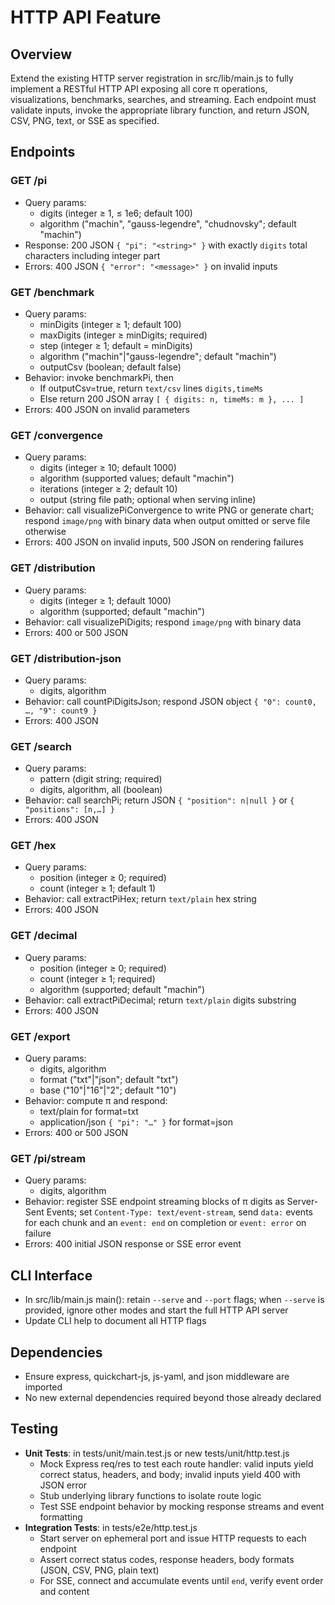 # HTTP API Feature

## Overview
Extend the existing HTTP server registration in src/lib/main.js to fully implement a RESTful HTTP API exposing all core π operations, visualizations, benchmarks, searches, and streaming.  Each endpoint must validate inputs, invoke the appropriate library function, and return JSON, CSV, PNG, text, or SSE as specified.

## Endpoints

### GET /pi
- Query params:
  - digits (integer ≥ 1, ≤ 1e6; default 100)  
  - algorithm ("machin", "gauss-legendre", "chudnovsky"; default "machin")
- Response: 200 JSON `{ "pi": "<string>" }` with exactly `digits` total characters including integer part
- Errors: 400 JSON `{ "error": "<message>" }` on invalid inputs

### GET /benchmark
- Query params:
  - minDigits (integer ≥ 1; default 100)  
  - maxDigits (integer ≥ minDigits; required)  
  - step (integer ≥ 1; default = minDigits)  
  - algorithm ("machin"|"gauss-legendre"; default "machin")  
  - outputCsv (boolean; default false)
- Behavior: invoke benchmarkPi, then
  - If outputCsv=true, return `text/csv` lines `digits,timeMs`
  - Else return 200 JSON array `[ { digits: n, timeMs: m }, ... ]`
- Errors: 400 JSON on invalid parameters

### GET /convergence
- Query params:
  - digits (integer ≥ 10; default 1000)  
  - algorithm (supported values; default "machin")  
  - iterations (integer ≥ 2; default 10)  
  - output (string file path; optional when serving inline)
- Behavior: call visualizePiConvergence to write PNG or generate chart; respond `image/png` with binary data when output omitted or serve file otherwise
- Errors: 400 JSON on invalid inputs, 500 JSON on rendering failures

### GET /distribution
- Query params:
  - digits (integer ≥ 1; default 1000)  
  - algorithm (supported; default "machin")
- Behavior: call visualizePiDigits; respond `image/png` with binary data
- Errors: 400 or 500 JSON

### GET /distribution-json
- Query params:
  - digits, algorithm
- Behavior: call countPiDigitsJson; respond JSON object `{ "0": count0, …, "9": count9 }`
- Errors: 400 JSON

### GET /search
- Query params:
  - pattern (digit string; required)  
  - digits, algorithm, all (boolean)
- Behavior: call searchPi; return JSON `{ "position": n|null }` or `{ "positions": [n,…] }`
- Errors: 400 JSON

### GET /hex
- Query params:
  - position (integer ≥ 0; required)  
  - count (integer ≥ 1; default 1)
- Behavior: call extractPiHex; return `text/plain` hex string
- Errors: 400 JSON

### GET /decimal
- Query params:
  - position (integer ≥ 0; required)  
  - count (integer ≥ 1; required)  
  - algorithm (supported; default "machin")
- Behavior: call extractPiDecimal; return `text/plain` digits substring
- Errors: 400 JSON

### GET /export
- Query params:
  - digits, algorithm  
  - format ("txt"|"json"; default "txt")  
  - base ("10"|"16"|"2"; default "10")
- Behavior: compute π and respond:
  - text/plain for format=txt
  - application/json `{ "pi": "…" }` for format=json
- Errors: 400 or 500 JSON

### GET /pi/stream
- Query params:
  - digits, algorithm
- Behavior: register SSE endpoint streaming blocks of π digits as Server-Sent Events; set `Content-Type: text/event-stream`, send `data:` events for each chunk and an `event: end` on completion or `event: error` on failure
- Errors: 400 initial JSON response or SSE error event

## CLI Interface
- In src/lib/main.js main(): retain `--serve` and `--port` flags; when `--serve` is provided, ignore other modes and start the full HTTP API server
- Update CLI help to document all HTTP flags

## Dependencies
- Ensure express, quickchart-js, js-yaml, and json middleware are imported
- No new external dependencies required beyond those already declared

## Testing
- **Unit Tests**: in tests/unit/main.test.js or new tests/unit/http.test.js
  - Mock Express req/res to test each route handler: valid inputs yield correct status, headers, and body; invalid inputs yield 400 with JSON error
  - Stub underlying library functions to isolate route logic
  - Test SSE endpoint behavior by mocking response streams and event formatting
- **Integration Tests**: in tests/e2e/http.test.js
  - Start server on ephemeral port and issue HTTP requests to each endpoint
  - Assert correct status codes, response headers, body formats (JSON, CSV, PNG, plain text)
  - For SSE, connect and accumulate events until `end`, verify event order and content
